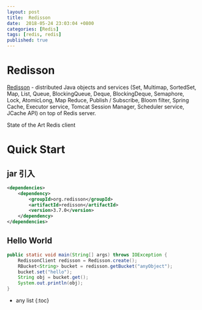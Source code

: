 ```yaml
---
layout: post
title:  Redisson
date:  2018-05-24 23:03:04 +0800
categories: [Redis]
tags: [redis, redis]
published: true
---
```


# Redisson

[Redisson](https://github.com/redisson/redisson) - distributed Java objects and services (Set, Multimap, SortedSet, 
Map, List, Queue, BlockingQueue, Deque, BlockingDeque, Semaphore, Lock, AtomicLong, 
Map Reduce, Publish / Subscribe, Bloom filter, Spring Cache, Executor service, 
Tomcat Session Manager, Scheduler service, JCache API) on top of Redis server. 

State of the Art Redis client


# Quick Start

## jar 引入

```xml
<dependencies>
    <dependency>
        <groupId>org.redisson</groupId>
        <artifactId>redisson</artifactId>
        <version>3.7.0</version>
    </dependency>
</dependencies>
```

## Hello World

```java
public static void main(String[] args) throws IOException {
    RedissonClient redisson = Redisson.create();
    RBucket<String> bucket = redisson.getBucket("anyObject");
    bucket.set("hello");
    String obj = bucket.get();
    System.out.println(obj);
}
```

* any list
{:toc}
